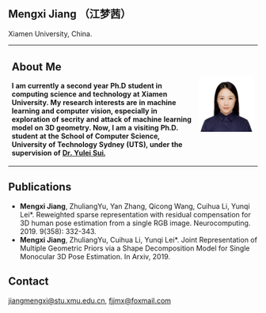 ## Mengxi Jiang （江梦茜）
Xiamen University, China.
<table border="0">
  <tr>
    <td width="75%">
      <h2>About Me</h2>
      <p><b>I am currently a second year Ph.D student in computing science and technology at Xiamen University. My research interests are in machine learning and computer vision, especially in exploration of secrity and attack of machine learning model on 3D geometry. Now, I am a visiting Ph.D. student at the School of Computer Science, University of Technology Sydney (UTS), under the supervision of <a href="https://yuleisui.github.io/">Dr. Yulei Sui.</a></b></p>    </td>
    <td width="35%">
      <img src="jiangmengxi.jpg" width="100%">  
    </td>
  </tr>
</table>

## Publications
<ul>
<li><b>Mengxi Jiang</b>, ZhuliangYu, Yan Zhang, Qicong Wang, Cuihua Li, Yunqi Lei*. Reweighted sparse representation with residual compensation for 3D human pose estimation from a single RGB image. Neurocomputing. 2019. 9(358): 332-343. </li>  
<li><b>Mengxi Jiang</b>, ZhuliangYu, Cuihua Li, Yunqi Lei*. Joint Representation of Multiple Geometric Priors via a Shape Decomposition Model for Single Monocular 3D Pose Estimation. In Arxiv, 2019.</li>
</ul>

## Contact
<a href="mailto:jiangmengxi@stu.xmu.edu.cn">jiangmengxi@stu.xmu.edu.cn</a>, <a href="mailto:fjjmx@foxmail.com">fjjmx@foxmail.com</a>
